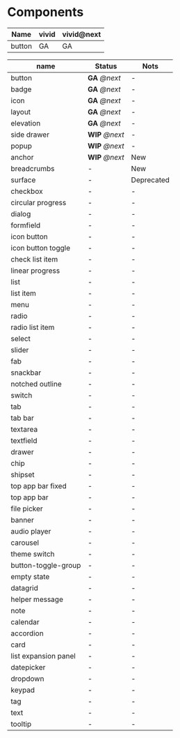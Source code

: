 # Components

<!-- Statuses can be GA | Alpha | WIP | backlog | deprecated -->

| Name   | vivid | vivid@next |
| ------ | ----- | ---------- |
| button | GA    | GA         |


| name                 | Status          | Nots       |
| -------------------- | --------------- | ---------- |
| button               | **GA** _@next_  | -          |
| badge                | **GA** _@next_  | -          |
| icon                 | **GA** _@next_  | -          |
| layout               | **GA** _@next_  | -          |
| elevation            | **GA** _@next_  | -          |
| side drawer          | **WIP** _@next_ | -          |
| popup                | **WIP** _@next_ | -          |
| anchor               | **WIP** _@next_ | New        |
| breadcrumbs          | -               | New        |
| surface              | -               | Deprecated |
| checkbox             | -               | -          |
| circular progress    | -               | -          |
| dialog               | -               | -          |
| formfield            | -               | -          |
| icon button          | -               | -          |
| icon button toggle   | -               | -          |
| check list item      | -               | -          |
| linear progress      | -               | -          |
| list                 | -               | -          |
| list item            | -               | -          |
| menu                 | -               | -          |
| radio                | -               | -          |
| radio list item      | -               | -          |
| select               | -               | -          |
| slider               | -               | -          |
| fab                  | -               | -          |
| snackbar             | -               | -          |
| notched outline      | -               | -          |
| switch               | -               | -          |
| tab                  | -               | -          |
| tab bar              | -               | -          |
| textarea             | -               | -          |
| textfield            | -               | -          |
| drawer               | -               | -          |
| chip                 | -               | -          |
| shipset              | -               | -          |
| top app bar fixed    | -               | -          |
| top app bar          | -               | -          |
| file picker          | -               | -          |
| banner               | -               | -          |
| audio player         | -               | -          |
| carousel             | -               | -          |
| theme switch         | -               | -          |
| button-toggle-group  | -               | -          |
| empty state          | -               | -          |
| datagrid             | -               | -          |
| helper message       | -               | -          |
| note                 | -               | -          |
| calendar             | -               | -          |
| accordion            | -               | -          |
| card                 | -               | -          |
| list expansion panel | -               | -          |
| datepicker           | -               | -          |
| dropdown             | -               | -          |
| keypad               | -               | -          |
| tag                  | -               | -          |
| text                 | -               | -          |
| tooltip              | -               | -          |

